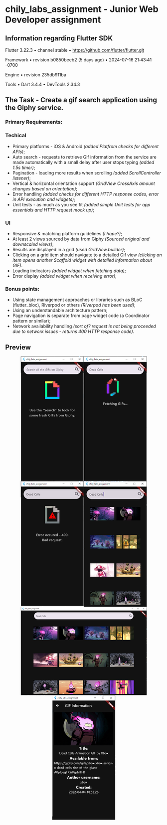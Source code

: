 # chily_labs_assignment - Junior Web Developer assignment

## Information regarding Flutter SDK
Flutter 3.22.3 • channel stable • https://github.com/flutter/flutter.git

Framework • revision b0850beeb2 (5 days ago) • 2024-07-16 21:43:41 -0700

Engine • revision 235db911ba

Tools • Dart 3.4.4 • DevTools 2.34.3

## The Task - Create a gif search application using the Giphy service.

### Primary Requirements:

### Techical
- Primary platforms - iOS & Android _(added Platfrom checks for different APIs)_;
- Auto search - requests to retrieve Gif information from the service are made automatically with a small delay after user stops typing _(added 1.5s timer)_;
- Pagination - loading more results when scrolling _(added ScrollController listener)_;
- Vertical & horizontal orientation support _(GridView CrossAxis amount changes based on orientation)_;
- Error handling _(added checks for different HTTP response codes, error in API execution and widgets)_;
- Unit tests - as much as you see fit _(added simple Unit tests for app essentials and HTTP request mock up)_;

### UI
- Responsive & matching platform guidelines _(I hope?)_;
- At least 2 views sourced by data from Giphy _(Sourced original and downscaled views)_;
- Results are displayed in a grid _(used GridView.builder)_;
- Clicking on a grid item should navigate to a detailed Gif view _(clicking an item opens another Scaffold widget with detailed information about GIF)_.
- Loading indicators _(added widget when fetching data)_;
- Error display _(added widget when receiving error)_;

### Bonus points:
- Using state management approaches or libraries such as BLoC (flutter_bloc), Riverpod or others _(Riverpod has been used)_;
- Using an understandable architecture pattern;
- Page navigation is separate from page widget code (a Coordinator pattern or similar);
- Network availability handling _(sort of? request is not being proceeded due to network issues - returns 400 HTTP response code)_.

## Preview

<div style="display: flex; justify-content: center; flex-wrap:wrap;">
    <img alt="Image of app landing page" src='assets/readme_images/App_landing_page.png' width="40%" height="40%"/>
    <img alt="Image of app data fetching page" src='assets/readme_images/App_fetching.png' width="40%" height="40%"/>
    <img alt="Image of app error page" src='assets/readme_images/App_error.png' width="40%" height="40%"/>
    <img alt="Image of app page with data (portrait)" src='assets/readme_images/App_success.png' width="40%" height="40%"/>
    <img alt="Image of app page with data (landscape)" src='assets/readme_images/App_success_landscape.png' width="80%" height="80%"/>
    <img alt="Image of app detailed giphy page" src='assets/readme_images/App_detailed_giphy.png' width="40%" height="40%"/>
</div>